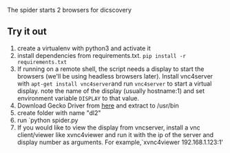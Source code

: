 The spider starts 2 browsers for dicscovery
## Try it out
1. create a virtualenv with python3 and activate it
2. install dependencies from requirements.txt. `pip install -r requirements.txt`
3. If running on a remote shell, the script needs a display to start the browsers (we'll be using headless browsers later). Install vnc4server with `apt-get install vnc4server`and run `vnc4server` to start a virtual display. note the name of the display (usually hostname:1) and set environment variable `DISPLAY` to that value.
4. Download Gecko Driver from [here](https://github-production-release-asset-2e65be.s3.amazonaws.com/25354393/113b5380-234f-11e9-8f1e-2eff36d0eff4?X-Amz-Algorithm=AWS4-HMAC-SHA256&X-Amz-Credential=AKIAIWNJYAX4CSVEH53A%2F20190225%2Fus-east-1%2Fs3%2Faws4_request&X-Amz-Date=20190225T081811Z&X-Amz-Expires=300&X-Amz-Signature=e29c7bbab1d56a0dda17cb285955df302c7dda193d669d0dbadfccec430ca171&X-Amz-SignedHeaders=host&actor_id=35478281&response-content-disposition=attachment%3B%20filename%3Dgeckodriver-v0.24.0-linux64.tar.gz&response-content-type=application%2Foctet-stream) and extract to /usr/bin
5. create folder with name "dl2"
6. run `python spider.py
7. If you would like to view the display from vncserver, install a vnc client/viewer like xvnc4viewer and run it with the ip of the server and display number as arguments. For example,`xvnc4viewer 192.168.1.123:1'

